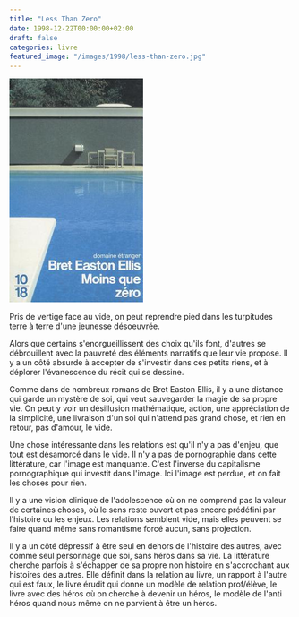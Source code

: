 ```yaml
---
title: "Less Than Zero"
date: 1998-12-22T00:00:00+02:00
draft: false
categories: livre
featured_image: "/images/1998/less-than-zero.jpg"
---
```

![Less than zero](/images/1998/less-than-zero.jpg)

Pris de vertige face au vide, on peut reprendre pied dans les turpitudes terre à terre d'une jeunesse désoeuvrée.

Alors que certains s'enorgueillissent des choix qu'ils font, d'autres se débrouillent avec la pauvreté des éléments narratifs que leur vie propose. Il y a un côté absurde à accepter de s'investir dans ces petits riens, et à déplorer l'évanescence du récit qui se dessine.

Comme dans de nombreux romans de Bret Easton Ellis, il y a une distance qui garde un mystère de soi, qui veut sauvegarder la magie de sa propre vie. On peut y voir un désillusion mathématique, action, une appréciation de la simplicité, une livraison d'un soi qui n'attend pas grand chose, et rien en retour, pas d'amour, le vide.

Une chose intéressante dans les relations est qu'il n'y a pas d'enjeu, que tout est désamorcé dans le vide. Il n'y a pas de pornographie dans cette littérature, car l'image est manquante. C'est l'inverse du capitalisme pornographique qui investit dans l'image. Ici l'image est perdue, et on fait les choses pour rien.

Il y a une vision clinique de l'adolescence où on ne comprend pas la valeur de certaines choses, où le sens reste ouvert et pas encore prédéfini par l'histoire ou les enjeux. Les relations semblent vide, mais elles peuvent se faire quand même sans romantisme forcé aucun, sans projection.

Il y a un côté dépressif à être seul en dehors de l'histoire des autres, avec comme seul personnage que soi, sans héros dans sa vie.
La littérature cherche parfois à s'échapper de sa propre non histoire en s'accrochant aux histoires des autres. Elle définit dans la relation au livre, un rapport à l'autre qui est faux, le livre érudit qui donne un modèle de relation prof/élève, le livre avec des héros où on cherche à devenir un héros, le modèle de l'anti héros quand nous même on ne parvient à être un héros.